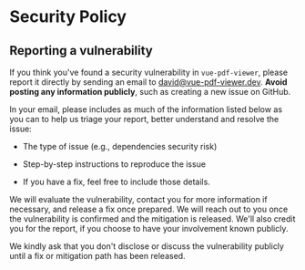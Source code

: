 # Security Policy

## Reporting a vulnerability

If you think you've found a security vulnerability in `vue-pdf-viewer`, please report it directly by sending an email to [david@vue-pdf-viewer.dev](mailto:david@vue-pdf-viewer.dev). **Avoid posting any information publicly**, such as creating a new issue on GitHub.

In your email, please includes as much of the information listed below as you can to help us triage your report, better understand and resolve the issue:

* The type of issue (e.g., dependencies security risk)

* Step-by-step instructions to reproduce the issue

* If you have a fix, feel free to include those details.

We will evaluate the vulnerability, contact you for more information if necessary, and release a fix once prepared. We will reach out to you once the vulnerability is confirmed and the mitigation is released. We'll also credit you for the report, if you choose to have your involvement known publicly.

We kindly ask that you don't disclose or discuss the vulnerability publicly until a fix or mitigation path has been released.
